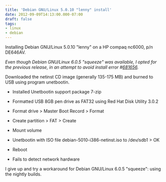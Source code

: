 ```yaml
---
title: 'Debian GNU/Linux 5.0.10 "lenny" install'
date: 2012-09-09T14:13:00.000-07:00
draft: false
tags: 
- linux
- debian
---
```


Installing Debian GNU/Linux 5.0.10 "lenny" on a HP compaq nc6000, p/n DE646AV.  
  
_Even though Debian GNU/Linux 6.0.5 "squeeze" was available, I opted for the previous release, in an attempt to avoid install error #[681656](http://bugs.debian.org/cgi-bin/bugreport.cgi?bug=681656)._  
  
Downloaded the netinst CD image (generally 135-175 MB) and burned to USB using program unetbootin.  

*   Installed Unetbootin support package 7-zip
*   Formatted USB 8GB pen drive as FAT32 using Red Hat Disk Utility 3.0.2

*   Format drive > Master Boot Record > Format
*   Create partition > FAT > Create
*   Mount volume

*   Unetbootin with ISO file debian-5010-i386-netinst.iso to /dev/sdb1 > OK
*   Reboot
*   Fails to detect network hardware

I give up and try a workaround for Debian GNU/Linux 6.0.5 "squeeze": using the nightly builds.